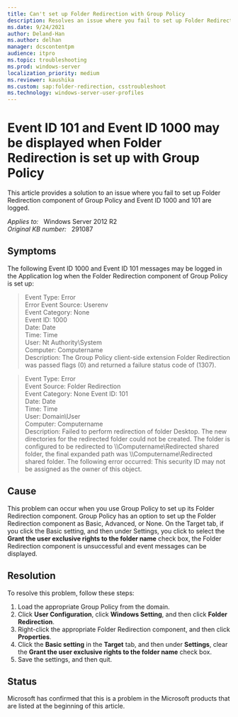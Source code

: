 ```yaml
---
title: Can't set up Folder Redirection with Group Policy
description: Resolves an issue where you fail to set up Folder Redirection component of Group Policy.
ms.date: 9/24/2021
author: Deland-Han
ms.author: delhan
manager: dcscontentpm
audience: itpro
ms.topic: troubleshooting
ms.prod: windows-server
localization_priority: medium
ms.reviewer: kaushika
ms.custom: sap:folder-redirection, csstroubleshoot
ms.technology: windows-server-user-profiles
---
```

# Event ID 101 and Event ID 1000 may be displayed when Folder Redirection is set up with Group Policy

This article provides a solution to an issue where you fail to set up Folder Redirection component of Group Policy and Event ID 1000 and 101 are logged.

_Applies to:_ &nbsp; Windows Server 2012 R2  
_Original KB number:_ &nbsp; 291087

## Symptoms

The following Event ID 1000 and Event ID 101 messages may be logged in the Application log when the Folder Redirection component of Group Policy is set up:

> Event Type: Error  
Error Event Source: Userenv  
Event Category: None  
Event ID: 1000  
Date: Date  
Time: Time  
User: Nt Authority\System  
Computer: Computername  
Description: The Group Policy client-side extension Folder Redirection was passed flags (0) and returned a failure status code of (1307).

> Event Type: Error  
Event Source: Folder Redirection  
Event Category: None Event ID: 101  
Date: Date  
Time: Time  
User: Domain\User  
Computer: Computername  
Description: Failed to perform redirection of folder Desktop. The new directories for the redirected folder could not be created. The folder is configured to be redirected to \\\\Computername\Redirected shared folder, the final expanded path was \\\\Computername\Redirected shared folder. The following error occurred: This security ID may not be assigned as the owner of this object.

## Cause

This problem can occur when you use Group Policy to set up its Folder Redirection component. Group Policy has an option to set up the Folder Redirection component as Basic, Advanced, or None. On the Target tab, if you click the Basic setting, and then under Settings, you click to select the **Grant the user exclusive rights to the folder name** check box, the Folder Redirection component is unsuccessful and event messages can be displayed.

## Resolution

To resolve this problem, follow these steps:

1. Load the appropriate Group Policy from the domain.
2. Click **User Configuration**, click **Windows Setting**, and then click **Folder Redirection**.
3. Right-click the appropriate Folder Redirection component, and then click **Properties**.
4. Click the **Basic setting** in the **Target** tab, and then under **Settings**, clear the **Grant the user exclusive rights to the folder name** check box.
5. Save the settings, and then quit.

## Status

Microsoft has confirmed that this is a problem in the Microsoft products that are listed at the beginning of this article.
